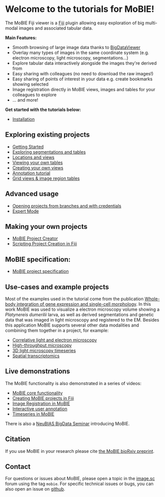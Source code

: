 # Welcome to the tutorials for MoBIE!

The MoBIE Fiji viewer is a [Fiji](https://imagej.net/Fiji) plugin allowing easy exploration
of big multi-modal images and associated tabular data.

**Main Features:**
- Smooth browsing of large image data thanks to [BigDataViewer](https://imagej.net/BigDataViewer)
- Overlay many types of images in the same coordinate system (e.g. electron microscopy, light microscopy,
segmentations...)
- Explore tabular data interactively alongside the images they're derived from
- Easy sharing with colleagues (no need to download the raw images!)
- Easy sharing of points of interest in your data e.g. create bookmarks showing selected
- Image registration directly in MoBIE
views, images and tables for your colleagues to explore
- ... and more!

**Get started with the tutorials below:**

- [Installation](./tutorials/installation.md)

## Exploring existing projects
- [Getting Started](./tutorials/explore_a_project.md)
- [Exploring segmentations and tables](./tutorials/exploring_segmentations.md)
- [Locations and views](./tutorials/views_and_locations.md)
- [Viewing your own tables](./tutorials/viewing_your_own_tables.md)
- [Creating your own views](./tutorials/creating_your_own_views.md)
- [Annotation tutorial](./tutorials/annotation_tutorial.md)
- [Grid views & image region tables](./tutorials/image_grids_and_tables.md)

## Advanced usage
- [Opening projects from branches and with credentials](./tutorials/branches_and_credentials.md)
- [Expert Mode](./tutorials/expert_mode.md)

## Making your own projects
- [MoBIE Project Creator](./tutorials/mobie_project_creator.md)
- [Scripting Project Creation in Fiji](./tutorials/scripting_project_creator.md)

## MoBIE specification:
- [MoBIE project specification](./specs/mobie_spec.md)

## Use-cases and example projects

Most of the examples used in the tutorial come from the publication [Whole-body integration of gene expression and single-cell morphology](https://www.sciencedirect.com/science/article/pii/S009286742100876X). In this work MoBIE was used to visualize a electron microscopy volume showing a *Platynereis dumerilii* larva, as well as derived segmentations and genetic data that was imaged in light microscopy and registered to the EM.
Besides this application MoBIE supports several other data modalities and combining them together in a project, for example:

- [Correlative light and electron microscopy](./use-cases/clem.md)
- [High-throughput microscopy](./use-cases/htm.md)
- [3D light microscopy timeseries](./use-cases/timeseries.md)
- [Spatial transcriptomics](./use-cases/spatial_transcriptomics.md)

## Live demonstrations

The MoBIE functionality is also demonstrated in a series of videos:
- [MoBIE core functionality](https://youtu.be/oXOXkWyIIOk)
- [Creating MoBIE projects in Fiji](https://youtu.be/3oP3t6elsQU)
- [Image Registration in MoBIE](https://youtu.be/jKlM68lrhso)
- [Interactive user annotation](https://youtu.be/M-QUE-Qh97w)
- [Timeseries in MoBIE](https://youtu.be/Md4PbK50NE0)

There is also a [NeuBIAS BigData Seminar](https://youtu.be/CZpaTCuSQao?t=2868) introducing MoBIE.

## Citation

If you use MoBIE in your research please cite [the MoBIE bioRxiv preprint](https://www.biorxiv.org/content/10.1101/2022.05.27.493763v1).

## Contact

For questions or issues about MoBIE, please open a topic in the [image.sc](https://forum.image.sc/) forum using the tag `mobie`. For specific technical issues or bugs, you can also open an issue on [github](https://github.com/mobie/mobie-viewer-fiji).
